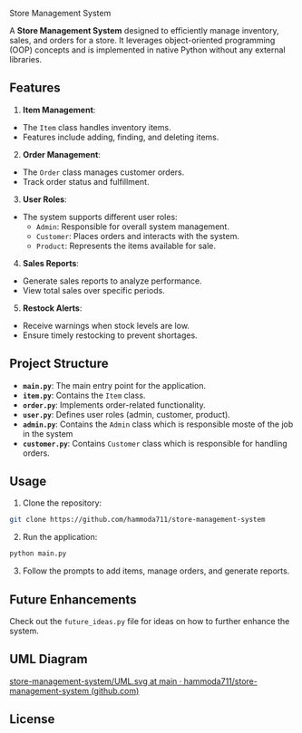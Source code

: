 Store Management System

A **Store Management System** designed to efficiently manage inventory, sales, and orders for a store. It leverages object-oriented programming (OOP) concepts and is implemented in native Python without any external libraries.

## Features

1. **Item Management**:
  
  - The `Item` class handles inventory items.
  - Features include adding, finding, and deleting items.
2. **Order Management**:
  
  - The `Order` class manages customer orders.
  - Track order status and fulfillment.
3. **User Roles**:
  
  - The system supports different user roles:
    - `Admin`: Responsible for overall system management.
    - `Customer`: Places orders and interacts with the system.
    - `Product`: Represents the items available for sale.
4. **Sales Reports**:
  
  - Generate sales reports to analyze performance.
  - View total sales over specific periods.
5. **Restock Alerts**:
  
  - Receive warnings when stock levels are low.
  - Ensure timely restocking to prevent shortages.

## Project Structure

- **`main.py`**: The main entry point for the application.
- **`item.py`**: Contains the `Item` class.
- **`order.py`**: Implements order-related functionality.
- **`user.py`**: Defines user roles (admin, customer, product).
- **`admin.py`**: Contains the `Admin` class which is responsible moste of the job in the system
- **`customer.py`**: Contains `Customer` class which is responsible for handling orders.

## Usage

1. Clone the repository:
  
  ```bash
  git clone https://github.com/hammoda711/store-management-system
  ```
  
2. Run the application:
  
  ```bash
  python main.py
  ```
  
3. Follow the prompts to add items, manage orders, and generate reports.
  

## Future Enhancements

Check out the `future_ideas.py` file for ideas on how to further enhance the system.

## UML Diagram

[store-management-system/UML.svg at main · hammoda711/store-management-system (github.com)](https://github.com/hammoda711/store-management-system/blob/main/UML.svg)

## License
